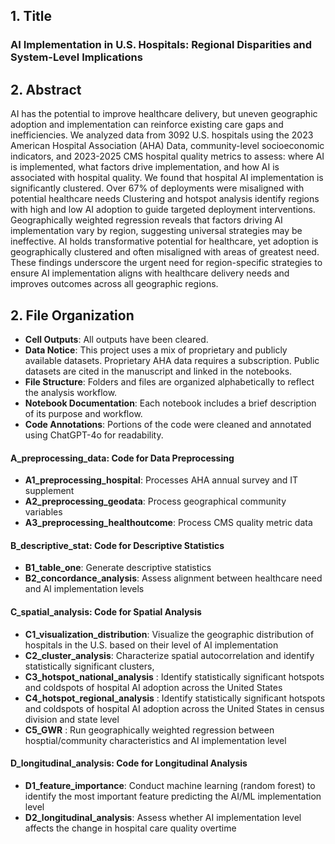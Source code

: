 ## 1. Title
### AI Implementation in U.S. Hospitals: Regional Disparities and System-Level Implications 

## 2. Abstract
AI has the potential to improve healthcare delivery, but uneven geographic adoption and implementation can reinforce existing care gaps and inefficiencies. We analyzed data from 3092 U.S. hospitals using the 2023 American Hospital Association (AHA) Data, community-level socioeconomic indicators, and 2023-2025 CMS hospital quality metrics to assess: where AI is implemented, what factors drive implementation, and how AI is associated with hospital quality. We found that hospital AI implementation is significantly clustered. Over 67% of deployments were misaligned with potential healthcare needs Clustering and hotspot analysis identify regions with high and low AI adoption to guide targeted deployment interventions. Geographically weighted regression reveals that factors driving AI implementation vary by region, suggesting universal strategies may be ineffective. AI holds transformative potential for healthcare, yet adoption is geographically clustered and often misaligned with areas of greatest need. These findings underscore the urgent need for region-specific strategies to ensure AI implementation aligns with healthcare delivery needs and improves outcomes across all geographic regions.

##  2. File Organization

- **Cell Outputs**: All outputs have been cleared.  
- **Data Notice**: This project uses a mix of proprietary and publicly available datasets. Proprietary AHA data requires a subscription. Public datasets are cited in the manuscript and linked in the notebooks.  
- **File Structure**: Folders and files are organized alphabetically to reflect the analysis workflow.  
- **Notebook Documentation**: Each notebook includes a brief description of its purpose and workflow.  
- **Code Annotations**: Portions of the code were cleaned and annotated using ChatGPT-4o for readability.


#### **A_preprocessing_data**: Code for Data Preprocessing

- **A1_preprocessing_hospital**: Processes AHA annual survey and IT supplement 
- **A2_preprocessing_geodata**: Process geographical community variables  
- **A3_preprocessing_healthoutcome**: Process CMS quality metric data 
  
#### **B_descriptive_stat**: Code for Descriptive Statistics 

- **B1_table_one**: Generate descriptive statistics 
- **B2_concordance_analysis**: Assess alignment between healthcare need and AI implementation levels


#### **C_spatial_analysis**: Code for Spatial Analysis

- **C1_visualization_distribution**: Visualize the geographic distribution of hospitals in the U.S. based on their level of AI implementation
- **C2_cluster_analysis**: Characterize spatial autocorrelation and identify statistically significant clusters, 
- **C3_hotspot_national_analysis** : Identify statistically significant hotspots and coldspots of hospital AI adoption across the United States
- **C4_hotspot_regional_analysis** : Identify statistically significant hotspots and coldspots of hospital AI adoption across the United States in census division and state level 
- **C5_GWR** : Run geographically weighted regression between hosptial/community characteristics and AI implementation level


#### **D_longitudinal_analysis**: Code for Longitudinal Analysis

- **D1_feature_importance**: Conduct machine learning (random forest) to identify the most important feature predicting the AI/ML implementation level
- **D2_longitudinal_analysis**: Assess whether AI implementation level affects the change in hospital care quality overtime
